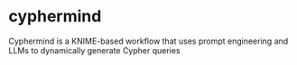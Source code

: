 # cyphermind
Cyphermind is a KNIME-based workflow that uses prompt engineering and LLMs to dynamically generate Cypher queries
